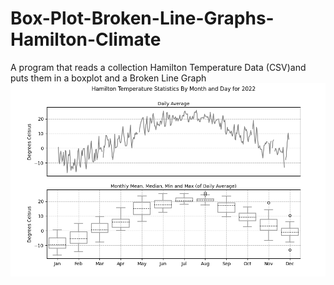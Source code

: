 # Box-Plot-Broken-Line-Graphs-Hamilton-Climate
A program that reads a collection Hamilton Temperature Data (CSV)and puts them in a boxplot and a Broken Line Graph
<img src="https://github.com/alexxei4/Box-Plot-Broken-Line-Graphs-Hamilton-Climate/blob/main/Hamilton_Climate_Image.PNG" />
